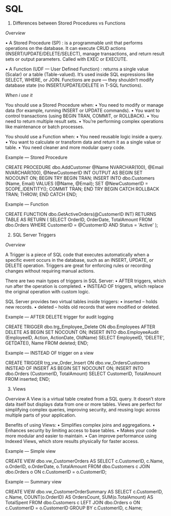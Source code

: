# SQL
1) Differences between Stored Procedures vs Functions

*Overview*

•	A Stored Procedure (SP) :
is a programmable unit that performs operations on the database. It can execute CRUD actions (INSERT/UPDATE/DELETE/SELECT), manage transactions, and return result sets or output parameters. Called with EXEC or EXECUTE.

•	A Function (UDF — User Defined Function) :
  returns a single value (Scalar) or a table (Table-valued). It’s used inside SQL expressions like SELECT, WHERE, or JOIN. Functions are pure — they shouldn’t modify database state (no INSERT/UPDATE/DELETE in T-SQL functions).

*When i use it*

You should use a Stored Procedure when:
	•	You need to modify or manage data (for example, running INSERT or UPDATE commands).
	•	You want to control transactions (using BEGIN TRAN, COMMIT, or ROLLBACK).
	•	You need to return multiple result sets.
	•	You’re performing complex operations like maintenance or batch processes.

You should use a Function when:
	•	You need reusable logic inside a query.
	•	You want to calculate or transform data and return it as a single value or table.
	•	You need cleaner and more modular query code.
  
Example — Stored Procedure

CREATE PROCEDURE dbo.AddCustomer
    @Name NVARCHAR(100),
    @Email NVARCHAR(100),
    @NewCustomerID INT OUTPUT
AS
BEGIN
    SET NOCOUNT ON;
    BEGIN TRY
        BEGIN TRAN;
        INSERT INTO dbo.Customers (Name, Email)
        VALUES (@Name, @Email);
        SET @NewCustomerID = SCOPE_IDENTITY();
        COMMIT TRAN;
    END TRY
    BEGIN CATCH
        ROLLBACK TRAN;
        THROW;
    END CATCH
END;

Example — Function

CREATE FUNCTION dbo.GetActiveOrders(@CustomerID INT)
RETURNS TABLE
AS
RETURN
(
    SELECT OrderID, OrderDate, TotalAmount
    FROM dbo.Orders
    WHERE CustomerID = @CustomerID AND Status = 'Active'
);

2) SQL Server Triggers

*Overview*

A Trigger is a piece of SQL code that executes automatically when a specific event occurs in the database, such as an INSERT, UPDATE, or DELETE operation. Triggers are great for enforcing rules or recording changes without requiring manual actions.

There are two main types of triggers in SQL Server:
	•	AFTER triggers, which run after the operation is completed.
	•	INSTEAD OF triggers, which replace the original operation with custom logic.

SQL Server provides two virtual tables inside triggers:
	•	inserted – holds new records.
	•	deleted – holds old records that were modified or deleted.


  Example — AFTER DELETE trigger for audit logging

  CREATE TRIGGER dbo.trg_Employee_Delete
ON dbo.Employees
AFTER DELETE
AS
BEGIN
    SET NOCOUNT ON;
    INSERT INTO dbo.EmployeeAudit (EmployeeID, Action, ActionDate, OldName)
    SELECT EmployeeID, 'DELETE', GETDATE(), Name
    FROM deleted;
END;

Example — INSTEAD OF trigger on a view

CREATE TRIGGER trg_vw_Order_Insert
ON dbo.vw_OrdersCustomers
INSTEAD OF INSERT
AS
BEGIN
    SET NOCOUNT ON;
    INSERT INTO dbo.Orders (CustomerID, TotalAmount)
    SELECT CustomerID, TotalAmount FROM inserted;
END;

3) Views

*Overview*
A View is a virtual table created from a SQL query. It doesn’t store data itself but displays data from one or more tables. Views are perfect for simplifying complex queries, improving security, and reusing logic across multiple parts of your application.

Benefits of using Views:
	•	Simplifies complex joins and aggregations.
	•	Enhances security by limiting access to base tables.
	•	Makes your code more modular and easier to maintain.
	•	Can improve performance using Indexed Views, which store results physically for faster access.

Example — Simple view

CREATE VIEW dbo.vw_CustomerOrders
AS
SELECT c.CustomerID, c.Name, o.OrderID, o.OrderDate, o.TotalAmount
FROM dbo.Customers c
JOIN dbo.Orders o ON c.CustomerID = o.CustomerID;

Example — Summary view

CREATE VIEW dbo.vw_CustomerOrderSummary
AS
SELECT c.CustomerID, c.Name,
       COUNT(o.OrderID) AS OrdersCount,
       SUM(o.TotalAmount) AS TotalSpent
FROM dbo.Customers c
LEFT JOIN dbo.Orders o ON c.CustomerID = o.CustomerID
GROUP BY c.CustomerID, c.Name;


  

  

